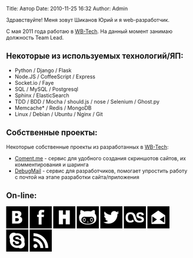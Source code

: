 Title: Автор
Date: 2010-11-25 16:32
Author: Admin

Здравствуйте! Меня зовут Шиканов Юрий и я web-разработчик.

С мая 2011 года работаю в [WB-Tech][]. На данный момент занимаю должность Team Lead.

Некоторые из используемых технологий/ЯП:
----------------------------------------

-   Python / Django / Flask
-   Node.JS / CoffeeScript / Express
-   Socket.io / Faye
-   SQL / MySQL / Postgresql
-   Sphinx / ElasticSearch
-   TDD / BDD / Mocha / should.js / nose / Selenium / Ghost.py
-   Memcache* / Redis / MongoDB
-   Linux / Debian / Ubuntu / Nginx / Git


Собственные проекты:
--------------------

Некоторые собственные проекты из разработанных в [WB-Tech][]:

 -  [Coment.me](http://coment.me/) - сервис для удобного создания скриншотов сайтов, их комментирования и шаринга
 -  [DebugMail](http://debugmail.io) - сервис для разработчиков, помогает упростить работу с почтой на этапе разработки сайта/приложения


On-line:
--------


<a class="about-icon" href="http://vk.com/dizballanze"><img src="/icons/icon-vk.png"></a>
<a class="about-icon" href="http://facebook.com/dizballanze"><img src="/icons/icon-fb.png"></a>
<a class="about-icon" href="http://habrahabr.ru/users/dizballanze/"><img src="/icons/icon-hb.png"></a>
<a class="about-icon" href="http://github.com/dizballanze"><img src="/icons/icon-gh.png"></a>
<a class="about-icon" href="http://twitter.com/dizballanze"><img src="/icons/icon-tw.png"></a>
<a class="about-icon" href="http://lastfm.com/user/dizballanze"><img src="/icons/icon-lf.png"></a>
<a class="about-icon" href="mailto:dizballanze@gmail.com"><img src="/icons/icon-em.png"></a>
<a class="about-icon" href="skype:dizballanze?chat"><img src="/icons/icon-sk.png"></a>
<a class="about-icon" href="http://dizballanze.com/feeds/all.rss.xml"><img src="/icons/icon-rs.png"></a>


  [UKRAINIAN WEB CHALLENGE]: http://uwc.org.ua
  [WB-Tech]: http://wbtech.pro/
